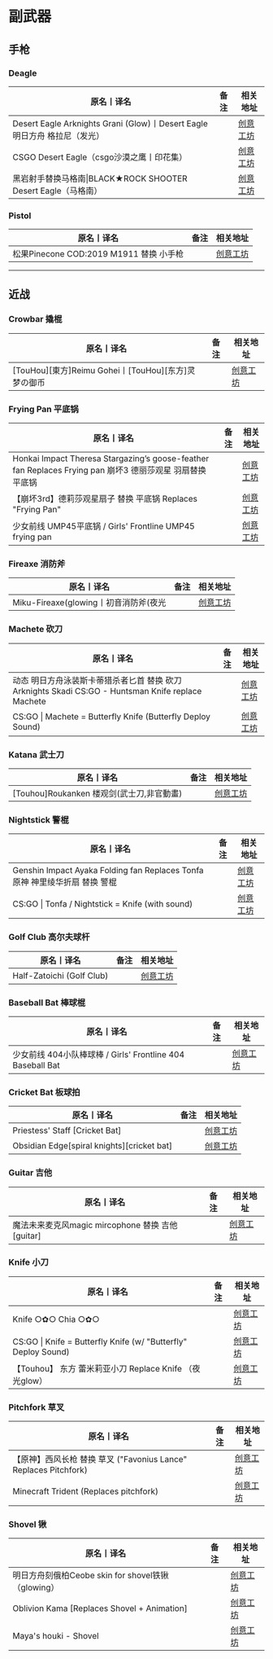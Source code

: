# 副武器

## 手枪

### Deagle

| 原名丨译名                                                                | 备注 | 相关地址                                                                      |
| ------------------------------------------------------------------------- | ---- | ----------------------------------------------------------------------------- |
| Desert Eagle Arknights Grani (Glow)丨Desert Eagle 明日方舟 格拉尼（发光） |      | [创意工坊](https://steamcommunity.com/sharedfiles/filedetails/?id=2535231158) |
| CSGO Desert Eagle（csgo沙漠之鹰丨印花集）                                 |      | [创意工坊](https://steamcommunity.com/sharedfiles/filedetails/?id=2553962814) |
| 黑岩射手替换马格南\|BLACK★ROCK SHOOTER Desert Eagle（马格南）             |      | [创意工坊](https://steamcommunity.com/sharedfiles/filedetails/?id=2606828246) |

### Pistol

| 原名丨译名                              | 备注 | 相关地址                                                                      |
| --------------------------------------- | ---- | ----------------------------------------------------------------------------- |
| 松果Pinecone COD:2019 M1911 替换 小手枪 |      | [创意工坊](https://steamcommunity.com/sharedfiles/filedetails/?id=2390325849) |

---

## 近战

### Crowbar 撬棍

| 原名丨译名                                          | 备注 | 相关地址                                                                      |
| --------------------------------------------------- | ---- | ----------------------------------------------------------------------------- |
| [TouHou][東方]Reimu Gohei丨[TouHou][东方]灵梦の御币 |      | [创意工坊](https://steamcommunity.com/sharedfiles/filedetails/?id=1830036358) |

### Frying Pan 平底锅

| 原名丨译名                                                                                                | 备注 | 相关地址                                                                      |
| --------------------------------------------------------------------------------------------------------- | ---- | ----------------------------------------------------------------------------- |
| Honkai Impact Theresa Stargazing’s goose-feather fan Replaces Frying pan 崩坏3 德丽莎观星 羽扇替换 平底锅 |      | [创意工坊](https://steamcommunity.com/sharedfiles/filedetails/?id=2147188841) |
| 【崩坏3rd】德莉莎观星扇子 替换 平底锅 Replaces "Frying Pan"                                               |      | [创意工坊](https://steamcommunity.com/sharedfiles/filedetails/?id=2483063137) |
| 少女前线 UMP45平底锅 / Girls' Frontline UMP45 frying pan                                                  |      | [创意工坊](https://steamcommunity.com/sharedfiles/filedetails/?id=1558242440) |

### Fireaxe 消防斧

| 原名丨译名                            | 备注 | 相关地址                                                                      |
| ------------------------------------- | ---- | ----------------------------------------------------------------------------- |
| Miku-Fireaxe(glowing丨初音消防斧(夜光 |      | [创意工坊](https://steamcommunity.com/sharedfiles/filedetails/?id=2203172245) |

### Machete 砍刀

| 原名丨译名                                                                                         | 备注 | 相关地址                                                                      |
| -------------------------------------------------------------------------------------------------- | ---- | ----------------------------------------------------------------------------- |
| 动态 明日方舟泳装斯卡蒂猎杀者匕首 替换 砍刀 Arknights Skadi CS:GO - Huntsman Knife replace Machete |      | [创意工坊](https://steamcommunity.com/sharedfiles/filedetails/?id=2324841245) |
| CS:GO \| Machete = Butterfly Knife (Butterfly Deploy Sound)                                        |      | [创意工坊](https://steamcommunity.com/sharedfiles/filedetails/?id=2511559062) |

### Katana 武士刀

| 原名丨译名                                | 备注 | 相关地址                                                                      |
| ----------------------------------------- | ---- | ----------------------------------------------------------------------------- |
| [Touhou]Roukanken 楼观剑(武士刀,非官動畫) |      | [创意工坊](https://steamcommunity.com/sharedfiles/filedetails/?id=1835731714) |

### Nightstick 警棍

| 原名丨译名                                                                  | 备注 | 相关地址                                                                      |
| --------------------------------------------------------------------------- | ---- | ----------------------------------------------------------------------------- |
| Genshin Impact Ayaka Folding fan Replaces Tonfa 原神 神里绫华折扇 替换 警棍 |      | [创意工坊](https://steamcommunity.com/sharedfiles/filedetails/?id=2562095240) |
| CS:GO \| Tonfa / Nightstick = Knife (with sound)                            |      | [创意工坊](https://steamcommunity.com/sharedfiles/filedetails/?id=2517438235) |

### Golf Club 高尔夫球杆

| 原名丨译名                | 备注 | 相关地址                                                                      |
| ------------------------- | ---- | ----------------------------------------------------------------------------- |
| Half-Zatoichi (Golf Club) |      | [创意工坊](https://steamcommunity.com/sharedfiles/filedetails/?id=2625290054) |

### Baseball Bat 棒球棍

| 原名丨译名                                                 | 备注 | 相关地址                                                                      |
| ---------------------------------------------------------- | ---- | ----------------------------------------------------------------------------- |
| 少女前线 404小队棒球棒 / Girls' Frontline 404 Baseball Bat |      | [创意工坊](https://steamcommunity.com/sharedfiles/filedetails/?id=1611720374) |

### Cricket Bat 板球拍

| 原名丨译名                                 | 备注 | 相关地址                                                                      |
| ------------------------------------------ | ---- | ----------------------------------------------------------------------------- |
| Priestess' Staff [Cricket Bat]             |      | [创意工坊](https://steamcommunity.com/sharedfiles/filedetails/?id=2048883779) |
| Obsidian Edge[spiral knights][cricket bat] |      | [创意工坊](https://steamcommunity.com/sharedfiles/filedetails/?id=2545126417) |

### Guitar 吉他

| 原名丨译名                                       | 备注 | 相关地址                                                                      |
| ------------------------------------------------ | ---- | ----------------------------------------------------------------------------- |
| 魔法未来麦克风magic mircophone 替换 吉他[guitar] |      | [创意工坊](https://steamcommunity.com/sharedfiles/filedetails/?id=2390319927) |

### Knife 小刀

| 原名丨译名                                                     | 备注 | 相关地址                                                                      |
| -------------------------------------------------------------- | ---- | ----------------------------------------------------------------------------- |
| Knife ○✿○ Chia ○✿○                                             |      | [创意工坊](https://steamcommunity.com/sharedfiles/filedetails/?id=1670145450) |
| CS:GO \| Knife = Butterfly Knife (w/ "Butterfly" Deploy Sound) |      | [创意工坊](https://steamcommunity.com/sharedfiles/filedetails/?id=2680156276) |
| 【Touhou】 东方 蕾米莉亚小刀 Replace Knife （夜光glow）        |      | [创意工坊](https://steamcommunity.com/sharedfiles/filedetails/?id=2817602720) |

### Pitchfork 草叉

| 原名丨译名                                                       | 备注 | 相关地址                                                                      |
| ---------------------------------------------------------------- | ---- | ----------------------------------------------------------------------------- |
| 【原神】西风长枪 替换 草叉 ("Favonius Lance" Replaces Pitchfork) |      | [创意工坊](https://steamcommunity.com/sharedfiles/filedetails/?id=2458624402) |
| Minecraft Trident (Replaces pitchfork)                           |      | [创意工坊](https://steamcommunity.com/sharedfiles/filedetails/?id=2562776679) |

### Shovel 锹

| 原名丨译名                                         | 备注 | 相关地址                                                                      |
| -------------------------------------------------- | ---- | ----------------------------------------------------------------------------- |
| 明日方舟刻俄柏Ceobe skin for shovel铁锹（glowing） |      | [创意工坊](https://steamcommunity.com/sharedfiles/filedetails/?id=2244536774) |
| Oblivion Kama [Replaces Shovel + Animation]        |      | [创意工坊](https://steamcommunity.com/sharedfiles/filedetails/?id=2310482851) |
| Maya's houki - Shovel                              |      | [创意工坊](https://steamcommunity.com/sharedfiles/filedetails/?id=2826150109) |
